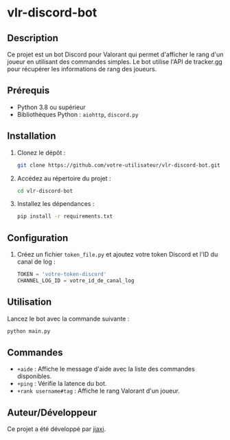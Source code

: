 # vlr-discord-bot

## Description
Ce projet est un bot Discord pour Valorant qui permet d'afficher le rang d'un joueur en utilisant des commandes simples. Le bot utilise l'API de tracker.gg pour récupérer les informations de rang des joueurs.

## Prérequis
- Python 3.8 ou supérieur
- Bibliothèques Python : `aiohttp`, `discord.py`

## Installation
1. Clonez le dépôt :
   ```bash
   git clone https://github.com/votre-utilisateur/vlr-discord-bot.git
   ```
2. Accédez au répertoire du projet :
   ```bash
   cd vlr-discord-bot
   ```
3. Installez les dépendances :
   ```bash
   pip install -r requirements.txt
   ```

## Configuration
1. Créez un fichier `token_file.py` et ajoutez votre token Discord et l'ID du canal de log :
   ```python
   TOKEN = 'votre-token-discord'
   CHANNEL_LOG_ID = votre_id_de_canal_log
   ```

## Utilisation
Lancez le bot avec la commande suivante :
```bash
python main.py
```

## Commandes
- `+aide` : Affiche le message d'aide avec la liste des commandes disponibles.
- `+ping` : Vérifie la latence du bot.
- `+rank username#tag` : Affiche le rang Valorant d'un joueur.


## Auteur/Développeur
Ce projet a été développé par [jiaxi](https://github.com/emmamrgn).

